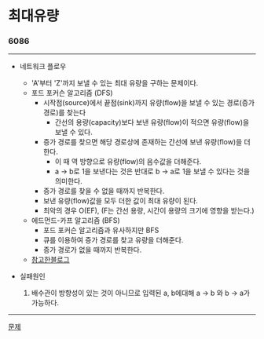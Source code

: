 # 최대유량
### 6086
***
- 네트워크 플로우
	+ 'A'부터 'Z'까지 보낼 수 있는 최대 유량을 구하는 문제이다.
	+ 포드 포커슨 알고리즘 (DFS)
		- 시작점(source)에서 끝점(sink)까지 유량(flow)을 보낼 수 있는 경로(증가 경로)를 찾는다
			+ 간선의 용량(capacity)보다 보낸 유량(flow)이 적으면 유량(flow)을 보낼 수 있다. 
		- 증가 경로를 찾으면 해당 경로상에 존재하는 간선에 보낸 유량(flow)을 더한다.
			+ 이 때 역 방향으로 유량(flow)의 음수값을 더해준다.
			+ a -> b로 1을 보낸다는 것은 반대로 b -> a로 1을 보낼 수 있다는 것을 의미한다.
		- 증가 경로를 찾을 수 없을 때까지 반복한다. 
		- 보낸 유량(flow)값을 모두 더한 값이 최대 유량이 된다.
		- 최악의 경우 O(EF), (F는 간선 용량, 시간이 용량의 크기에 영향을 받는다.)
	+ 에드먼드-카프 알고리즘 (BFS)
	 	- 포드 포커슨 알고리즘과 유사하지만 BFS
		- 큐를 이용하여 증가 경로를 찾고 유량을 더해준다.
		- 증가 경로가 없을 때까지 반복한다.
	+ [참고한블로그](https://m.blog.naver.com/PostView.nhn?blogId=jh20s&logNo=221298145631&proxyReferer=https%3A%2F%2Fwww.google.com%2F)

- 실패원인
	1. 배수관이 방향성이 있는 것이 아니므로 입력된 a, b에대해 a -> b 와 b -> a가 가능하다.


***
[문제](https://www.acmicpc.net/problem/6086)
			 
